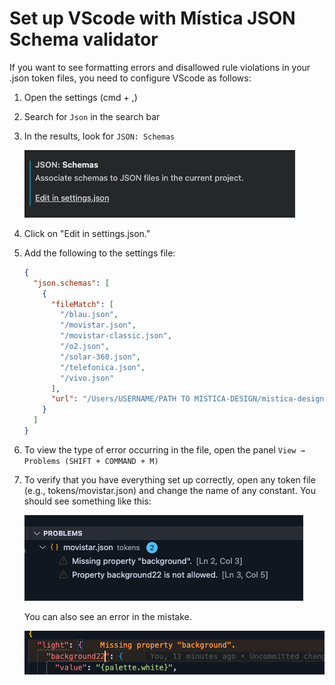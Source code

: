 # Set up VScode with Mística JSON Schema validator

If you want to see formatting errors and disallowed rule violations in your .json token files, you need to configure VScode as follows:

1. Open the settings (cmd + ,)
2. Search for `Json` in the search bar
3. In the results, look for `JSON: Schemas`

   ![Vsco Json Settings](../.github/resources/guides/vsco-json-settings.png)

4. Click on "Edit in settings.json."
5. Add the following to the settings file:

   ```json
   {
     "json.schemas": [
       {
         "fileMatch": [
           "/blau.json",
           "/movistar.json",
           "/movistar-classic.json",
           "/o2.json",
           "/solar-360.json",
           "/telefonica.json",
           "/vivo.json"
         ],
         "url": "/Users/USERNAME/PATH TO MISTICA-DESIGN/mistica-design/tokens/schema/skin-schema.json"
       }
     ]
   }
   ```

6. To view the type of error occurring in the file, open the panel `View → Problems (SHIFT + COMMAND + M)`

7. To verify that you have everything set up correctly, open any token file (e.g., tokens/movistar.json) and change the name of any constant. You should see something like this:

   ![Problems Panel](../.github/resources/guides/problems-panel.png)

   You can also see an error in the mistake.

   ![Problems in file](../.github/resources/guides/problems-in-file.png)
